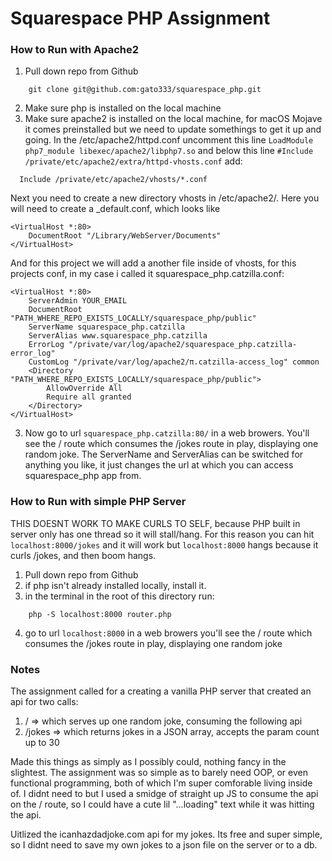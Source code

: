# Squarespace PHP Assignment

### How to Run with Apache2
1. Pull down repo from Github
```
	git clone git@github.com:gato333/squarespace_php.git
```
2. Make sure php is installed on the local machine
3. Make sure apache2 is installed on the local machine, for macOS Mojave it comes preinstalled but we need to update somethings to get it up and going. In the /etc/apache2/httpd.conf uncomment this line ``` LoadModule php7_module libexec/apache2/libphp7.so ``` 
and below this line ``` #Include /private/etc/apache2/extra/httpd-vhosts.conf ``` add:
```
  Include /private/etc/apache2/vhosts/*.conf
```
Next you need to create a new directory vhosts in /etc/apache2/. Here you will need to create a _default.conf, which looks like
```
<VirtualHost *:80>
	DocumentRoot "/Library/WebServer/Documents"
</VirtualHost>
```
And for this project we will add a another file inside of vhosts, for this projects conf, in my case i called it squarespace_php.catzilla.conf:
```
<VirtualHost *:80>
    ServerAdmin YOUR_EMAIL
    DocumentRoot "PATH_WHERE_REPO_EXISTS_LOCALLY/squarespace_php/public"
    ServerName squarespace_php.catzilla 
    ServerAlias www.squarespace_php.catzilla
    ErrorLog "/private/var/log/apache2/squarespace_php.catzilla-error_log"
    CustomLog "/private/var/log/apache2/π.catzilla-access_log" common
    <Directory "PATH_WHERE_REPO_EXISTS_LOCALLY/squarespace_php/public">
        AllowOverride All
        Require all granted
    </Directory>
</VirtualHost>

```
3. Now go to url `squarespace_php.catzilla:80/` in a web browers. You'll see the / route which consumes the /jokes route in play, displaying one random joke. The ServerName and ServerAlias can be switched for anything you like, it just changes the url at which you can access squarespace_php app from. 


### How to Run with simple PHP Server
THIS DOESNT WORK TO MAKE CURLS TO SELF, because PHP built in server only has one thread so it will stall/hang. For this reason you can hit `localhost:8000/jokes` and it will work but `localhost:8000` hangs because it curls /jokes, and then boom hangs.
1. Pull down repo from Github
2. if php isn't already installed locally, install it.
3. in the terminal in the root of this directory run:
```
	php -S localhost:8000 router.php
```
4. go to url `localhost:8000` in a web browers
	you'll see the / route which consumes the /jokes route in play, displaying one random joke


### Notes
The assignment called for a creating a vanilla PHP server that created an api for two calls:
1. / => which serves up one random joke, consuming the following api
2. /jokes => which returns jokes in a JSON array, accepts the param count up to 30

Made this things as simply as I possibly could, nothing fancy in the slightest. The assignment was so simple as to barely need OOP, or even functional programming, both of which I'm super comforable living inside of.
I didnt need to but I used a smidge of straight up JS to consume the api on the / route, so I could have a cute lil "...loading" text while it was hitting the api.

Uitlized the icanhazdadjoke.com api for my jokes. Its free and super simple, so I didnt need to save my own jokes to a json file on the server or to a db.